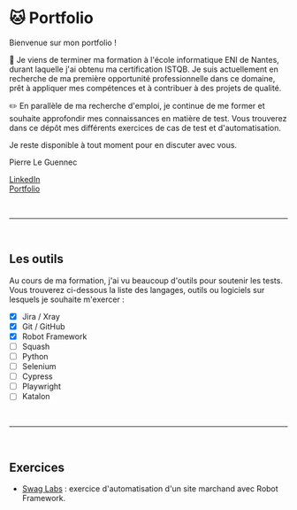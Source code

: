 # :cat: Portfolio

Bienvenue sur mon portfolio !

:dart: Je viens de terminer ma formation à l'école informatique ENI de Nantes, durant laquelle j'ai obtenu ma certification ISTQB.
Je suis actuellement en recherche de ma première opportunité professionnelle dans ce domaine, prêt à appliquer mes compétences et à contribuer à des projets de qualité.

:pencil2: En parallèle de ma recherche d'emploi, je continue de me former et souhaite approfondir mes connaissances en matière de test.
Vous trouverez dans ce dépôt mes différents exercices de cas de test et d'automatisation.

Je reste disponible à tout moment pour en discuter avec vous.

Pierre Le Guennec

[LinkedIn](https://www.linkedin.com/in/pierreleguennec/)  
[Portfolio](https://urlz.fr/q8FQ)

<br>

---

<br>

## Les outils

Au cours de ma formation, j'ai vu beaucoup d'outils pour soutenir les tests.  
Vous trouverez ci-dessous la liste des langages, outils ou logiciels sur lesquels je souhaite m'exercer :
- [x] Jira / Xray
- [x] Git / GitHub
- [x] Robot Framework
- [ ] Squash
- [ ] Python
- [ ] Selenium
- [ ] Cypress
- [ ] Playwright
- [ ] Katalon

<br>

---

<br>

## Exercices

- [Swag Labs](https://github.com/PitlouPitlou/portfolio/tree/main/swagLabs) : exercice d'automatisation d'un site marchand avec Robot Framework.